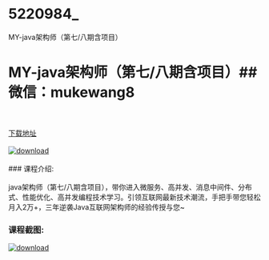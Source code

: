 # 5220984_
MY-java架构师（第七/八期含项目）
# MY-java架构师（第七/八期含项目）## 微信：mukewang8
<br/></br>[下载地址](http://www.36tz.cn/article/5220984 "下载地址")
<br/></br>[![download](http://36tz.cn/muke_img/2021_09_1-7-300x220.png "下载地址")](http://www.36tz.cn/article/5220984 "下载地址")
<br/></br>### 课程介绍:<br/></br>java架构师（第七/八期含项目），带你进入微服务、高并发、消息中间件、分布式、性能优化、高并发编程技术学习。引领互联网最新技术潮流，手把手带您轻松月入2万+，三年逆袭Java互联网架构师的经验传授与您~

### 课程截图:
[![download](http://36tz.cn/muke_img/2021_09_2-7.png "下载地址")](http://www.36tz.cn/article/5220984 "下载地址")
